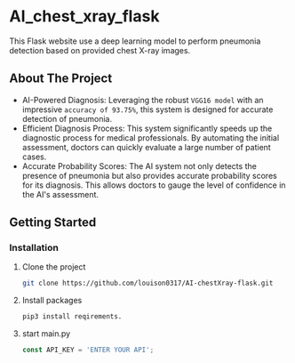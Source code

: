 # AI_chest_xray_flask
This Flask website use a deep learning model to perform pneumonia detection based on provided chest X-ray images. 

<!-- ABOUT THE PROJECT -->
## About The Project

* AI-Powered Diagnosis: Leveraging the robust `VGG16 model` with an impressive `accuracy of 93.75%`, this system is designed for accurate detection of pneumonia.
* Efficient Diagnosis Process: This system significantly speeds up the diagnostic process for medical professionals. By automating the initial assessment, doctors can quickly evaluate a large number of patient cases.
* Accurate Probability Scores: The AI system not only detects the presence of pneumonia but also provides accurate probability scores for its diagnosis. This allows doctors to gauge the level of confidence in the AI's assessment.


<!-- GETTING STARTED -->
## Getting Started

### Installation


1. Clone the project
   ```sh
   git clone https://github.com/louison0317/AI-chestXray-flask.git
   ```
2. Install packages
   ```sh
   pip3 install reqirements.
   ```
3. start main.py
   ```js
   const API_KEY = 'ENTER YOUR API';
   ```
